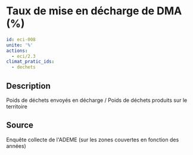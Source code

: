 # Taux de mise en décharge de DMA (%)
```yaml
id: eci-008
unite: '%'
actions:
  - eci/2.3
climat_pratic_ids:
  - dechets
```
## Description
Poids de déchets envoyés en décharge / Poids de déchets produits sur le territoire

## Source
Enquête collecte de l'ADEME (sur les zones couvertes en fonction des années)

